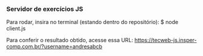 ### Servidor de exercícios JS

Para rodar, insira no terminal (estando dentro do repositório):
$ node client.js

Para conferir o resultado obtido, acesse essa URL:
https://tecweb-js.insper-comp.com.br/?username=andresabcb
